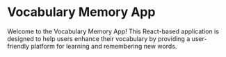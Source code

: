 # Vocabulary Memory App

Welcome to the Vocabulary Memory App! This React-based application is designed to help users enhance their vocabulary by providing a user-friendly platform for learning and remembering new words.
